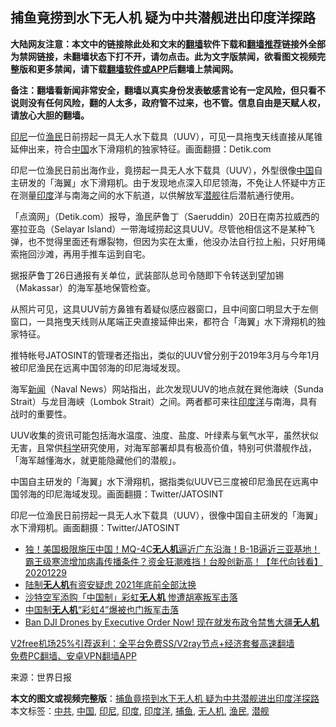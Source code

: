  <h2>捕鱼竟捞到水下无人机 疑为中共潜舰进出印度洋探路</h2> <p class="notice"><b>大陆网友注意：本文中的链接除此处和文末的<a href="https://github.com/bannedbook/fanqiang" >翻墙</a>软件下载和<a href="https://github.com/killgcd/justmysocks/blob/master/README.md">翻墙推荐</a>链接外全部为禁网链接，未翻墙状态下打不开，请勿点击。此为文字版禁闻，欲看图文视频完整版和更多禁闻，请下载<a href="https://github.com/bannedbook/fanqiang">翻墙软件或APP</a>后翻墙上禁闻网。</p><p>备注：翻墙看新闻非常安全，翻墙以真实身份发表敏感言论有一定风险，但只看不说则没有任何风险，翻的人太多，政府管不过来，也不管。信息自由是天赋人权，请放心大胆的翻墙。</b></p>  <div class="entry"> <p id="conimg"><a href="https://www.bannedbook.org/bnews/tag/%e5%8d%b0%e5%b0%bc/" class="st_tag internal_tag" rel="tag" title="标签 印尼 下的日志">印尼</a>一位<a href="https://www.bannedbook.org/bnews/tag/%e6%b8%94%e6%b0%91/" class="st_tag internal_tag" rel="tag" title="标签 渔民 下的日志">渔民</a>日前捞起一具无人水下载具（UUV），可见一具拖曳天线直接从尾锥延伸出来，符合<a href="https://www.bannedbook.org/bnews/tag/%E4%B8%AD%E5%9B%BD/" class="st_tag internal_tag" rel="tag" title="标签 中国 下的日志">中国</a>水下滑翔机的独家特征。画面翻摄：Detik.com</p> <p>印尼一位渔民日前出海作业，竟捞起一具无人水下载具（UUV），外型很像<span class='wp_keywordlink_affiliate'><a href="https://www.bannedbook.org/" title="中国" target="_blank">中国</a></span>自主研发的「海翼」水下滑翔机。由于发现地点深入印尼领海，不免让人怀疑中方正在测量<a href="https://www.bannedbook.org/bnews/tag/%e5%8d%b0%e5%ba%a6/" class="st_tag internal_tag" rel="tag" title="标签 印度 下的日志">印度</a>洋与南海之间的水下航道，以供解放军<a href="https://www.bannedbook.org/bnews/tag/%E6%BD%9C%E8%88%B0/" class="st_tag internal_tag" rel="tag" title="标签 潜舰 下的日志">潜舰</a>往后潜航通行使用。</p> <p>「点滴网」（Detik.com）报导，渔民萨鲁丁（Saeruddin）20日在南苏拉威西的塞拉亚岛（Selayar Island）一带海域捞起这具UUV。尽管他相信这不是某种飞弹，也不觉得里面还有爆裂物，但因为实在太重，他没办法自行拉上船，只好用绳索拖回沙滩，再用手推车运到自宅。</p>  <p>据报萨鲁丁26日通报有关单位，武装部队总司令随即下令转送到望加锡（Makassar）的海军基地保管检查。</p> <p>从照片可见，这具UUV前方鼻锥有着疑似感应器窗口，且中间窗口明显大于左侧窗口，一具拖曳天线则从尾端正央直接延伸出来，都符合「海翼」水下滑翔机的独家特征。</p> <p>推特帐号JATOSINT的管理者还指出，类似的UUV曾分别于2019年3月与今年1月被印尼渔民在远离中国邻海的印尼海域发现。</p>  <p>海军<span class='wp_keywordlink_affiliate'><a href="https://www.bannedbook.org/" title="新闻">新闻</a></span>（Naval News）网站指出，此次发现UUV的地点就在巽他海峡（Sunda Strait）与龙目海峡（Lombok Strait）之间。两者都可来往<a href="https://www.bannedbook.org/bnews/tag/%e5%8d%b0%e5%ba%a6%e6%b4%8b/" class="st_tag internal_tag" rel="tag" title="标签 印度洋 下的日志">印度洋</a>与南海，具有战时的重要性。</p> <p>UUV收集的资讯可能包括海水温度、浊度、盐度、叶绿素与氧气水平，虽然状似无害，且常供<span class='wp_keywordlink'><a href="https://www.bannedbook.org/forum11/topic309.html" title="禁片：“科学”的棍子" target="_blank">科学</a></span>研究使用，对海军部署却具有极高价值，特别可供潜舰作战，「海军越懂海水，就更能隐藏他们的潜舰」。</p> <p>中国自主研发的「海翼」水下滑翔机，据指类似UUV已三度被印尼渔民在远离中国邻海的印尼海域发现。画面翻摄：Twitter/JATOSINT</p>  <p>印尼一位渔民日前捞起一具无人水下载具（UUV），很像中国自主研发的「海翼」水下滑翔机。画面翻摄：Twitter/JATOSINT</p> <ul class='op-related-articles' title='相关阅读'> <li><a href='https://www.bannedbook.org/bnews/taiwannews/20201229/1457293.html' target='_blank'>独！美国极限施压中国！MQ-4C<b>无人机</b>逼近广东沿海！B-1B逼近三亚基地！霸王级寒流增加病毒传播条件？资金狂潮难挡！台股创新高！【年代向钱看】20201229</a></li> <li><a href='https://www.bannedbook.org/bnews/cnnews/hknews/20201229/1456841.html' target='_blank'>陆制<b>无人机</b>有资安疑虑 2021年底前全部汰换</a></li> <li><a href='https://www.bannedbook.org/bnews/cbnews/20201229/1456777.html' target='_blank'>沙特空军添购「中国制」彩虹<b>无人机</b> 惨遭胡塞叛军击落</a></li> <li><a href='https://www.bannedbook.org/bnews/worldnews/20201229/1456698.html' target='_blank'>中国制<b>无人机</b>“彩虹4”爆被也门叛军击落</a></li> <li><a href='https://www.bannedbook.org/bnews/comments/20200827/1451958.html' target='_blank'>Ban DJI Drones by Executive Order Now! 现在就发布政令禁售大疆<b>无人机</b></a></li> </ul> <p class="texttj"> <a href="https://www.bannedbook.org/forum23/topic22702.html" target="_blank">V2free机场25%引荐返利：全平台免费SS/V2ray节点+经济套餐高速翻墙</a><br/> <a href="https://github.com/bannedbook/fanqiang/wiki/%E7%A6%81%E9%97%BB%E7%BD%91%E5%AE%89%E5%8D%93%E7%BF%BB%E5%A2%99%E6%96%B0%E9%97%BBAPP" target="_blank">免费PC翻墙、安卓VPN翻墙APP</a></p><p> 来源：世界日报 </p><a name='sharetosocial'></a>       <div><b>本文的图文或视频完整版</b>：<a href='https://www.bannedbook.org/bnews/cbnews/20201231/1458143.html'>捕鱼竟捞到水下无人机 疑为中共潜舰进出印度洋探路</a></div>  </div><!--END ENTRY--> <div class="postfooter"> <div>本文标签：<a href="https://www.bannedbook.org/bnews/tag/%e4%b8%ad%e5%85%b1/" rel="tag">中共</a>, <a href="https://www.bannedbook.org/bnews/tag/%E4%B8%AD%E5%9B%BD/" rel="tag">中国</a>, <a href="https://www.bannedbook.org/bnews/tag/%e5%8d%b0%e5%b0%bc/" rel="tag">印尼</a>, <a href="https://www.bannedbook.org/bnews/tag/%e5%8d%b0%e5%ba%a6/" rel="tag">印度</a>, <a href="https://www.bannedbook.org/bnews/tag/%e5%8d%b0%e5%ba%a6%e6%b4%8b/" rel="tag">印度洋</a>, <a href="https://www.bannedbook.org/bnews/tag/%E6%8D%95%E9%B1%BC/" rel="tag">捕鱼</a>, <a href="https://www.bannedbook.org/bnews/tag/%e6%97%a0%e4%ba%ba%e6%9c%ba/" rel="tag">无人机</a>, <a href="https://www.bannedbook.org/bnews/tag/%e6%b8%94%e6%b0%91/" rel="tag">渔民</a>, <a href="https://www.bannedbook.org/bnews/tag/%E6%BD%9C%E8%88%B0/" rel="tag">潜舰</a></div>  </div><!--END POSTFOOTER--> 